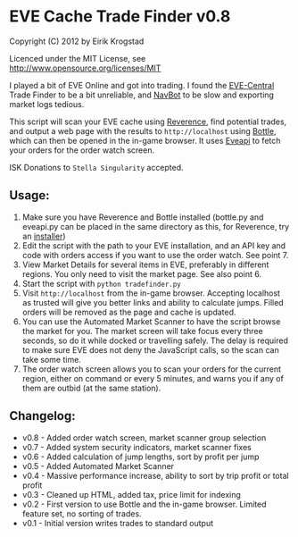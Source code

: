 # EVE Cache Trade Finder v0.8 #

Copyright (C) 2012 by Eirik Krogstad

Licenced under the MIT License, see http://www.opensource.org/licenses/MIT

I played a bit of EVE Online and got into trading. I found the [EVE-Central](http://eve-central.com/) Trade Finder to be a bit unreliable, and [NavBot](http://code.google.com/p/navbot/) to be slow and exporting market logs tedious.

This script will scan your EVE cache using [Reverence](https://github.com/ntt/reverence), find potential trades, and output a web page with the results to `http://localhost` using [Bottle](https://github.com/defnull/bottle), which can then be opened in the in-game browser. It uses [Eveapi](https://github.com/ntt/eveapi) to fetch your orders for the order watch screen.

ISK Donations to `Stella Singularity` accepted.

## Usage: ##
1. Make sure you have Reverence and Bottle installed (bottle.py and eveapi.py can be placed in the same directory as this, for Reverence, try an [installer](https://github.com/ntt/reverence/downloads))
2. Edit the script with the path to your EVE installation, and an API key and code with orders access if you want to use the order watch. See point 7.
3. View Market Details for several items in EVE, preferably in different regions. You only need to visit the market page. See also point 6.
4. Start the script with `python tradefinder.py`
5. Visit `http://localhost` from the in-game browser. Accepting localhost as trusted will give you better links and ability to calculate jumps. Filled orders will be removed as the page and cache is updated.
6. You can use the Automated Market Scanner to have the script browse the market for you. The market screen will take focus every three seconds, so do it while docked or travelling safely. The delay is required to make sure EVE does not deny the JavaScript calls, so the scan can take some time.
7. The order watch screen allows you to scan your orders for the current region, either on command or every 5 minutes, and warns you if any of them are outbid (at the same station).

## Changelog: ##
* v0.8 - Added order watch screen, market scanner group selection
* v0.7 - Added system security indicators, market scanner fixes
* v0.6 - Added calculation of jump lengths, sort by profit per jump
* v0.5 - Added Automated Market Scanner
* v0.4 - Massive performance increase, ability to sort by trip profit or total profit
* v0.3 - Cleaned up HTML, added tax, price limit for indexing
* v0.2 - First version to use Bottle and the in-game browser. Limited feature set, no sorting of trades.
* v0.1 - Initial version writes trades to standard output